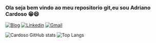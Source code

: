 ### Ola seja bem vindo ao meu repositorio git,eu sou Adriano Cardoso 😁😄
[![Blog](https://img.shields.io/website?label=gitHubPages&style=for-the-bagde&url=https://adriano047.github.io)](https://adriano047.github.io)
[![Linkedin](https://img.shields.io/badge/LinkedIn-0077B5?style=for-the-badge&logo=linkedin&logoColor=white)](https://www.linkedin.com/in/cardosodev047/)
[![Gmail](https://img.shields.io/badge/Gmail-D14836?style=for-the-badge&logo=gmail&logoColor=white)](mailto:adrianocardoso047@gmail.com)

![Cardoso GitHub stats](https://github-readme-stats.vercel.app/api?username=Adriano047&show_icons=true&theme=highcontrast)
![Top Langs](https://github-readme-stats.vercel.app/api/top-langs/?username=Adriano047&layout=compact)
